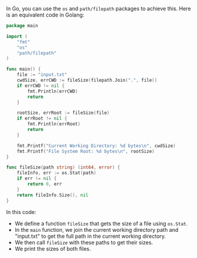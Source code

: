 In Go, you can use the `os` and `path/filepath` packages to achieve this. Here is an equivalent code in Golang:

```go
package main

import (
	"fmt"
	"os"
	"path/filepath"
)

func main() {
	file := "input.txt"
	cwdSize, errCWD := fileSize(filepath.Join(".", file))
	if errCWD != nil {
		fmt.Println(errCWD)
		return
	}

	rootSize, errRoot := fileSize(file)
	if errRoot != nil {
		fmt.Println(errRoot)
		return
	}

	fmt.Printf("Current Working Directory: %d bytes\n", cwdSize)
	fmt.Printf("File System Root: %d bytes\n", rootSize)
}

func fileSize(path string) (int64, error) {
	fileInfo, err := os.Stat(path)
	if err != nil {
		return 0, err
	}
	return fileInfo.Size(), nil
}
```

In this code:

- We define a function `fileSize` that gets the size of a file using `os.Stat`.
- In the `main` function, we join the current working directory path and "input.txt" to get the full path in the current working directory.
- We then call `fileSize` with these paths to get their sizes.
- We print the sizes of both files.
